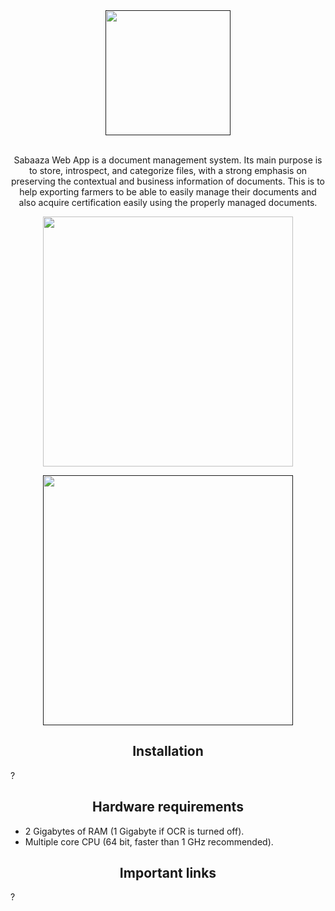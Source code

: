 
<div align="center">
  <a href=>
    <img width="200" heigth="200" src=>
  </a>
  <br>
  <br>
  <p>
    Sabaaza Web App is a document management system. Its main purpose is to store,
    introspect, and categorize files, with a strong emphasis on preserving the
    contextual and business information of documents. This is to help exporting farmers to be able to easily manage their documents and also acquire certification easily using the properly managed documents.
  <p>

<p align="center">
    <img width="400" src=>
</p>

</div>


<p align="center">
    <a href=>
        <img width="400" src=>
    </a>
</p>



<h2 align="center">Installation</h2>

?

<h2 align="center">Hardware requirements</h2>

- 2 Gigabytes of RAM (1 Gigabyte if OCR is turned off).
- Multiple core CPU (64 bit, faster than 1 GHz recommended).

<h2 align="center">Important links</h2>

?
